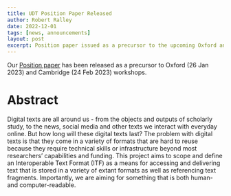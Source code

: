 ```yaml
---
title: UDT Position Paper Released
author: Robert Ralley
date: 2022-12-01
tags: [news, announcements]
layout: post
excerpt: Position paper issued as a precursor to the upcoming Oxford and Cambridge workshops.
---
```


Our [Position paper](/publications/2022-position-paper) has been released as a precursor to Oxford (26 Jan 2023) and Cambridge (24 Feb 2023) workshops.
# Abstract
Digital texts are all around us - from the objects and outputs of scholarly study, to the news, social media and other texts we interact with everyday online. But how long will these digital texts last? The problem with digital texts is that they come in a variety of formats that are hard to reuse because they require technical skills or infrastructure beyond most researchers’ capabilities and funding. This project aims to scope and define an Interoperable Text Format (ITF) as a means for accessing and delivering text that is stored in a variety of extant formats as well as referencing text fragments. Importantly, we are aiming for something that is both human- and computer-readable.
